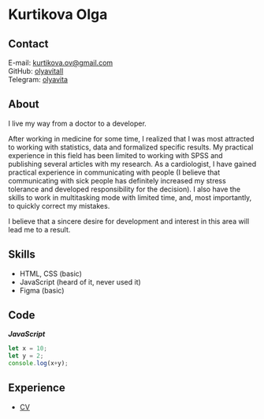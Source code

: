 # Kurtikova Olga

## Contact
E-mail: kurtikova.ov@gmail.com  
GitHub: [olyavitall](https://github.com/olyavitall)  
Telegram: [olyavita](https://t.me/olyavita)  

## About
I live my way from a doctor to a developer.

After working in medicine for some time, I realized that I was most attracted to working with statistics, data and formalized specific results. My practical experience in this field has been limited to working with SPSS and publishing several articles with my research. As a cardiologist, I have gained practical experience in communicating with people (I believe that communicating with sick people has definitely increased my stress tolerance and developed responsibility for the decision). I also have the skills to work in multitasking mode with limited time, and, most importantly, to quickly correct my mistakes. 

I believe that a sincere desire for development and interest in this area will lead me to a result.

## Skills
* HTML, CSS (basic)
* JavaScript (heard of it, never used it)
* Figma (basic)

## Code
***JavaScript***
```javascript
let x = 10;
let y = 2;
console.log(x+y);
```
## Experience
* [CV](https://github.com/olyavitall/rsschool-cv.git)
